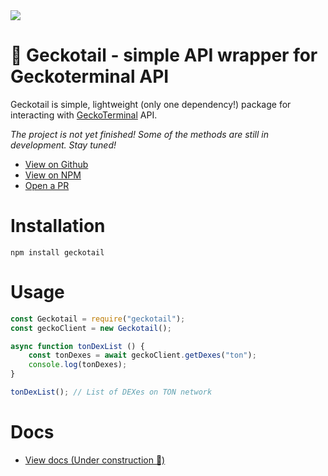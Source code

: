 <img src="https://i.imgur.com/4ConjzG.png">

# 🦎 Geckotail - simple API wrapper for Geckoterminal API

Geckotail is simple, lightweight (only one dependency!) package for interacting with [GeckoTerminal](https://geckoterminal.com/) API. 

*The project is not yet finished! Some of the methods are still in development. Stay tuned!*

- [View on Github](https://github.com/xooolod/Geckotail)
- [View on NPM](https://www.npmjs.com/package/geckotail)
- [Open a PR](https://github.com/xooolod/Geckotail/pulls)

# Installation

`npm install geckotail`

# Usage

```js
const Geckotail = require("geckotail");
const geckoClient = new Geckotail();

async function tonDexList () {
    const tonDexes = await geckoClient.getDexes("ton"); 
    console.log(tonDexes); 
}

tonDexList(); // List of DEXes on TON network
```

# Docs

- [View docs (Under construction 👷)](https://github.com/xooolod/Geckotail/wiki/Docs)